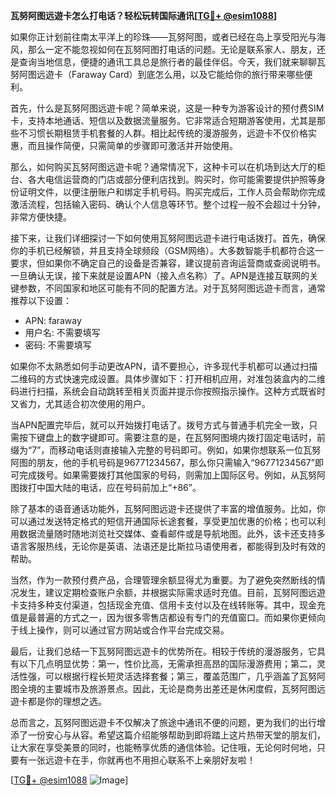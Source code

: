 **瓦努阿图远遊卡怎么打电话？轻松玩转国际通讯[[TG💪+ @esim1088](https://t.me/s/esim1088)]**

如果你正计划前往南太平洋上的珍珠——瓦努阿图，或者已经在岛上享受阳光与海风，那么一定不能忽视如何在瓦努阿图打电话的问题。无论是联系家人、朋友，还是查询当地信息，便捷的通讯工具总是旅行者的最佳伴侣。今天，我们就来聊聊瓦努阿图远遊卡（Faraway Card）到底怎么用，以及它能给你的旅行带来哪些便利。

首先，什么是瓦努阿图远遊卡呢？简单来说，这是一种专为游客设计的预付费SIM卡，支持本地通话、短信以及数据流量服务。它非常适合短期游客使用，尤其是那些不习惯长期租赁手机套餐的人群。相比起传统的漫游服务，远遊卡不仅价格实惠，而且操作简便，只需简单的步骤即可激活并开始使用。

那么，如何购买瓦努阿图远遊卡呢？通常情况下，这种卡可以在机场到达大厅的柜台、各大电信运营商的门店或部分便利店找到。购买时，你可能需要提供护照等身份证明文件，以便注册账户和绑定手机号码。购买完成后，工作人员会帮助你完成激活流程，包括输入密码、确认个人信息等环节。整个过程一般不会超过十分钟，非常方便快捷。

接下来，让我们详细探讨一下如何使用瓦努阿图远遊卡进行电话拨打。首先，确保你的手机已经解锁，并且支持全球频段（GSM网络）。大多数智能手机都符合这一要求，但如果你不确定自己的设备是否兼容，建议提前咨询运营商或查阅说明书。一旦确认无误，接下来就是设置APN（接入点名称）了。APN是连接互联网的关键参数，不同国家和地区可能有不同的配置方法。对于瓦努阿图远遊卡而言，通常推荐以下设置：

- APN: faraway
- 用户名: 不需要填写
- 密码: 不需要填写

如果你不太熟悉如何手动更改APN，请不要担心，许多现代手机都可以通过扫描二维码的方式快速完成设置。具体步骤如下：打开相机应用，对准包装盒内的二维码进行扫描，系统会自动跳转至相关页面并提示你按照指示操作。这种方式既省时又省力，尤其适合初次使用的用户。

当APN配置完毕后，就可以开始拨打电话了。拨号方式与普通手机完全一致，只需按下键盘上的数字键即可。需要注意的是，在瓦努阿图境内拨打固定电话时，前缀为“7”，而移动电话则直接输入完整的号码即可。例如，如果你想联系一位瓦努阿图的朋友，他的手机号码是96771234567，那么你只需输入“96771234567”即可完成拨号。如果需要拨打其他国家的号码，则需加上国际区号。例如，从瓦努阿图拨打中国大陆的电话，应在号码前加上“+86”。

除了基本的语音通话功能外，瓦努阿图远遊卡还提供了丰富的增值服务。比如，你可以通过发送特定格式的短信开通国际长途套餐，享受更加优惠的价格；也可以利用数据流量随时随地浏览社交媒体、查看邮件或是导航地图。此外，该卡还支持多语言客服热线，无论你是英语、法语还是比斯拉马语使用者，都能得到及时有效的帮助。

当然，作为一款预付费产品，合理管理余额显得尤为重要。为了避免突然断线的情况发生，建议定期检查账户余额，并根据实际需求适时充值。目前，瓦努阿图远遊卡支持多种支付渠道，包括现金充值、信用卡支付以及在线转账等。其中，现金充值是最普遍的方式之一，因为很多零售店都设有专门的充值窗口。而如果你更倾向于线上操作，则可以通过官方网站或合作平台完成交易。

最后，让我们总结一下瓦努阿图远遊卡的优势所在。相较于传统的漫游服务，它具有以下几点明显优势：第一，性价比高，无需承担高昂的国际漫游费用；第二，灵活性强，可以根据行程长短灵活选择套餐；第三，覆盖范围广，几乎涵盖了瓦努阿图全境的主要城市及旅游景点。因此，无论是商务出差还是休闲度假，瓦努阿图远遊卡都是你的理想之选。

总而言之，瓦努阿图远遊卡不仅解决了旅途中通讯不便的问题，更为我们的出行增添了一份安心与从容。希望这篇介绍能够帮助到即将踏上这片热带天堂的朋友们，让大家在享受美景的同时，也能畅享优质的通信体验。记住哦，无论何时何地，只要有一张远遊卡在手，你就再也不用担心联系不上亲朋好友啦！

[[TG💪+ @esim1088](https://t.me/s/esim1088) ![Image](https://i.postimg.cc/4NQfJmqS/Snipaste-2025-05-13-00-14-12.png)]